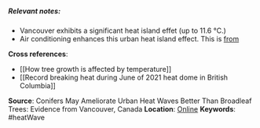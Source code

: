 ##### **Relevant notes**:
- Vancouver exhibits a significant heat island effet (up to 11.6 °C.)
-  Air conditioning enhances this urban heat island effect. This is [from](https://www.sciencedirect.com/science/article/pii/S0306261922006729)

**Cross references**: 
- [[How tree growth is affected by temperature]]
- [[Record breaking heat during June of 2021 heat dome in British Columbia]]

**Source**: Conifers May Ameliorate Urban Heat Waves Better Than Broadleaf Trees: Evidence from Vancouver, Canada
**Location**: [Online](https://www.mdpi.com/2073-4433/13/5/830#:~:text=While%20broadleaf%20trees%20and%20other,Pacific%20Northwest%20of%20North%20America.)
**Keywords**: #heatWave

